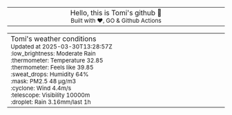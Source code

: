 
<div align="center">
<table>
<tbody>
<td align="center">
<img width="2000" height="0"><br>
Hello, this is Tomi's github 👋<br>
<sup>Built with ❤️, GO & Github Actions</sup><br>
<img width="2000" height="0">
</td>
</tbody>
</table>
</div>
<table>
<tbody>
<td align="left">
<img width="2000" height="0"><br>
Tomi's weather conditions<br>
<sup>Updated at 2025-03-30T13:28:57Z</sup><br>
<sup>:low_brightness: Moderate Rain</sup><br>
<sup>:thermometer: Temperature 32.85 </sup><br>
<sup>:thermometer: Feels like 39.85</sup><br>
<sup>:sweat_drops: Humidity 64%</sup><br>
<sup>:mask: PM2.5 48 μg/m3</sup><br>
<sup>:cyclone: Wind 4.4m/s </sup><br>
<sup>:telescope: Visibility 10000m </sup><br>
<sup>:droplet: Rain 3.16mm/last 1h </sup><br>
<img width="2000" height="0">
</td>
<td align="left">
<img width="2000" height="0"><br>
<br>
<img width="2000" height="0">
</td>
</tbody>
</table>
</div>
    